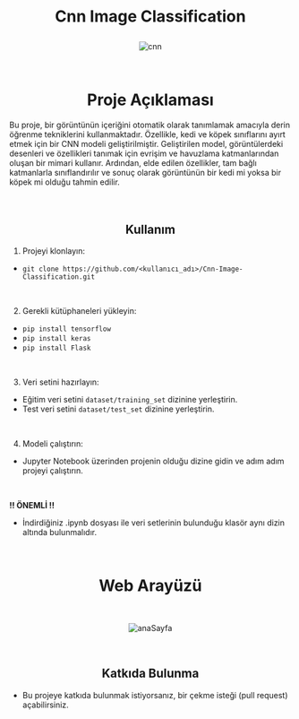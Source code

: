 # <p align="center">Cnn Image Classification</p>
<div align="center">

![cnn][cnn]

</div>

<br>

<div align="center"> <h1>Proje Açıklaması</h1> </div>
Bu proje, bir görüntünün içeriğini otomatik olarak tanımlamak amacıyla derin öğrenme tekniklerini kullanmaktadır. Özellikle, kedi ve köpek sınıflarını ayırt etmek için bir CNN modeli geliştirilmiştir.
Geliştirilen model, görüntülerdeki desenleri ve özellikleri tanımak için evrişim ve havuzlama katmanlarından oluşan bir mimari kullanır. Ardından, elde edilen özellikler, tam bağlı katmanlarla sınıflandırılır ve sonuç olarak görüntünün bir kedi mi yoksa bir köpek mi olduğu tahmin edilir.

<br>
<br>
<br>

<div align="center"> <h2>Kullanım</h2> </div>

1. Projeyi klonlayın: <br>
* `git clone https://github.com/<kullanıcı_adı>/Cnn-Image-Classification.git`

<br>

2. Gerekli kütüphaneleri yükleyin: <br>
* `pip install tensorflow`
* `pip install keras`
* `pip install Flask`

<br>

3. Veri setini hazırlayın: <br>
   
* Eğitim veri setini `dataset/training_set` dizinine yerleştirin.
* Test veri setini `dataset/test_set` dizinine yerleştirin.

<br>

4. Modeli çalıştırın:
* Jupyter Notebook üzerinden projenin olduğu dizine gidin ve adım adım projeyi çalıştırın.

<br>

<b>!! ÖNEMLİ !! </b> <br>
* İndirdiğiniz .ipynb dosyası ile veri setlerinin bulunduğu klasör aynı dizin altında bulunmalıdır.

<br>





<div align="center"> <h1>Web Arayüzü</h1> </div>

<br>


<p align="center">
  <img src="https://github.com/user-attachments/assets/e651ea5c-32e1-4e25-b01b-2e4bfe1adec9" alt="anaSayfa"/>
</p>


<br>

<div align="center"> <h2>Katkıda Bulunma</h2> </div>

- Bu projeye katkıda bulunmak istiyorsanız, bir çekme isteği (pull request) açabilirsiniz.


[cnn]: https://media.licdn.com/dms/image/D5612AQGOui8XZUZJSA/article-cover_image-shrink_720_1280/0/1680532048475?e=2147483647&v=beta&t=8aodfukDSrrnnxOVSNobKYJtbtSDB7yC83LUky-Ob68



